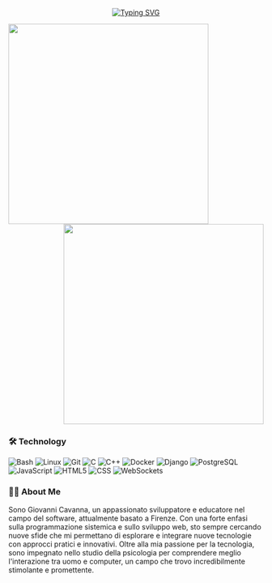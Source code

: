 <div align="center">

[![Typing SVG](https://readme-typing-svg.demolab.com?font=Fira+Code&pause=1000&color=00F702&center=true&width=435&lines=Hi!+I+am+Giovanni+Cavanna)](https://git.io/typing-svg)

</div>

<div align="center">

<img src="https://github-readme-stats.vercel.app/api/top-langs/?username=GiovanniAfro&layout=compact&theme=gotham&hide_border=true" align="left" width="395"/>

<img src="https://github-readme-stats.vercel.app/api?username=GiovanniAfro&show_icons=true&theme=gotham" align="right" width="395"/>

</div>

<div style="clear:both;"></div>


### 🛠 Technology
![Bash](https://img.shields.io/badge/-Bash-5391FE?style=flat-square&logo=gnu-bash&logoColor=white)
![Linux](https://img.shields.io/badge/-Linux-FCC624?style=flat-square&logo=linux&logoColor=black)
![Git](https://img.shields.io/badge/-Git-F05032?style=flat-square&logo=git&logoColor=white)
![C](https://img.shields.io/badge/-C-A8B9CC?style=flat-square&logo=c&logoColor=white)
![C++](https://img.shields.io/badge/-C++-00599C?style=flat-square&logo=cplusplus&logoColor=white)
![Docker](https://img.shields.io/badge/-Docker-2496ED?style=flat-square&logo=docker&logoColor=white)
![Django](https://img.shields.io/badge/-Django-092E20?style=flat-square&logo=django&logoColor=white)
![PostgreSQL](https://img.shields.io/badge/-PostgreSQL-4169E1?style=flat-square&logo=postgresql&logoColor=white)
![JavaScript](https://img.shields.io/badge/-JavaScript-F7DF1E?style=flat-square&logo=javascript&logoColor=black)
![HTML5](https://img.shields.io/badge/-HTML5-E34F26?style=flat-square&logo=html5&logoColor=white)
![CSS](https://img.shields.io/badge/-CSS-1572B6?style=flat-square&logo=css3&logoColor=white)
![WebSockets](https://img.shields.io/badge/-WebSockets-FFFFFF?style=flat-square&logo=websockets&logoColor=black)

### 👨‍💻 About Me
Sono Giovanni Cavanna, un appassionato sviluppatore e educatore nel campo del software, attualmente basato a Firenze. Con una forte enfasi sulla programmazione sistemica e sullo sviluppo web, sto sempre cercando nuove sfide che mi permettano di esplorare e integrare nuove tecnologie con approcci pratici e innovativi. Oltre alla mia passione per la tecnologia, sono impegnato nello studio della psicologia per comprendere meglio l'interazione tra uomo e computer, un campo che trovo incredibilmente stimolante e promettente.

